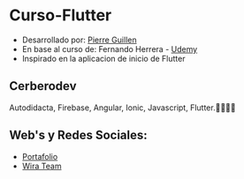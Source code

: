 # Curso-Flutter

- Desarrollado por: [Pierre Guillen](https://cerbero.dev) 
- En base al curso de: Fernando Herrera - [Udemy](https://www.udemy.com/flutter-ios-android-fernando-herrera/?couponCode=FLUTTER-10)
- Inspirado en la aplicacion de inicio de Flutter


## Cerberodev

Autodidacta, Firebase, Angular, Ionic, Javascript, Flutter.💙👨🏾‍💻 

## Web's y Redes Sociales: 

- [Portafolio](https://cerbero.dev)  
- [Wira Team](https://wirateam.dev) 

